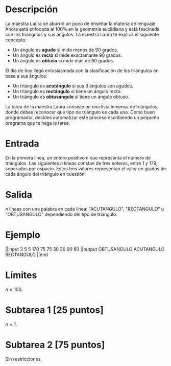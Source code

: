 # Descripción

La maestra Laura se aburrió un poco de enseñar la materia de lenguaje. Ahora está enfocada al 100% en la geometría euclidiana y está fascinada con los triángulos y sus ángulos. La maestra Laura te explica el siguiente concepto:

- Un ángulo es **agudo** si mide menos de 90 grados. 
- Un ángulo es **recto** si mide exactamante 90 grados.
- Un ángulo es **obtuso** si mide más de 90 grados.

El día de hoy llegó entusiasmada con la clasificación de los triángulos en base a sus ángulos:

- Un triángulo es **acutángulo** si sus 3 ángulos son agudos. 
- Un triángulo es **rectángulo** si tiene un ángulo recto.
- Un triángulo es **obtusángulo** si tiene un ángulo obtuso.

La tarea de la maestra Laura consiste en una lista inmensa de triángulos, donde debes reconocer qué tipo de triángulo es cada uno. Como buen programador, decides automatizar este proceso escribiendo un pequeño programa que te haga la tarea. 

# Entrada
En la primera línea, un entero positivo $n$ que representa el número de triángulos.
Las siguientes $n$ líneas constan de tres enteros, entre 1 y 179, separados por espacio. Estos tres valores representan el valor en grados de cada ángulo del triángulo en cuestión.

# Salida
$n$ líneas con una palabra en cada línea: "ACUTANGULO", "RECTANGULO" u "OBTUSANGULO" dependiendo del tipo de triángulo.

# Ejemplo
||input
3
5 5 170
75 75 30
30 90 60
||output
OBTUSANGULO
ACUTANGULO
RECTANGULO
||end

# Límites
$n \leq 100$.

# Subtarea 1 [25 puntos]
$n = 1$.

# Subtarea 2 [75 puntos]
Sin restricciones.


